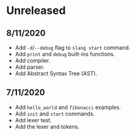 # Unreleased

## 8/11/2020
- Add `-d`/`--debug` flag to `slang start` command.
- Add `print` and `debug` built-ins functions.
- Add compiler.
- Add parser.
- Add Abstract Syntax Tree (AST).

## 7/11/2020
- Add `hello_world` and `fibonacci` examples.
- Add `init` and `start` commands.
- Add lexer test.
- Add the lexer and tokens.
